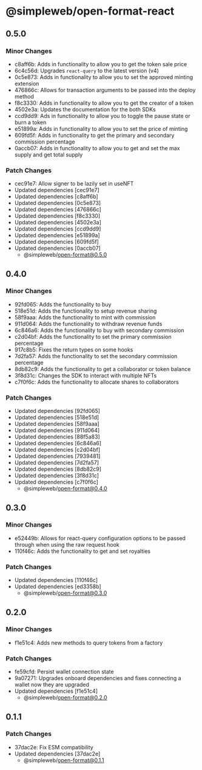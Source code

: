 # @simpleweb/open-format-react

## 0.5.0

### Minor Changes

- c8aff6b: Adds in functionality to allow you to get the token sale price
- 6c4c56d: Upgrades `react-query` to the latest version (v4)
- 0c5e873: Adds in functionality to allow you to set the approved minting extension
- 476866c: Allows for transaction arguments to be passed into the deploy method
- f8c3330: Adds in functionality to allow you to get the creator of a token
- 4502e3a: Updates the documentation for the both SDKs
- ccd9dd9: Ads in functionality to allow you to toggle the pause state or burn a token
- e51899a: Adds in functionality to allow you to set the price of minting
- 609fd5f: Adds in functionality to get the primary and secondary commission percentage
- 0accb07: Adds in functionality to allow you to get and set the max supply and get total supply

### Patch Changes

- cec91e7: Allow signer to be lazily set in useNFT
- Updated dependencies [cec91e7]
- Updated dependencies [c8aff6b]
- Updated dependencies [0c5e873]
- Updated dependencies [476866c]
- Updated dependencies [f8c3330]
- Updated dependencies [4502e3a]
- Updated dependencies [ccd9dd9]
- Updated dependencies [e51899a]
- Updated dependencies [609fd5f]
- Updated dependencies [0accb07]
  - @simpleweb/open-format@0.5.0

## 0.4.0

### Minor Changes

- 92fd065: Adds the functionality to buy
- 518e51d: Adds the functionality to setup revenue sharing
- 58f9aaa: Adds the functionality to mint with commission
- 911d064: Adds the functionality to withdraw revenue funds
- 6c846a6: Adds the functionality to buy with secondary commission
- c2d04bf: Adds the functionality to set the primary commission percentage
- 917c8b5: Fixes the return types on some hooks
- 7d2fa57: Adds the functionality to set the secondary commission percentage
- 8db82c9: Adds the functionality to get a collaborator or token balance
- 3f8d31c: Changes the SDK to interact with multiple NFTs
- c7f0f6c: Adds the functionality to allocate shares to collaborators

### Patch Changes

- Updated dependencies [92fd065]
- Updated dependencies [518e51d]
- Updated dependencies [58f9aaa]
- Updated dependencies [911d064]
- Updated dependencies [88f5a83]
- Updated dependencies [6c846a6]
- Updated dependencies [c2d04bf]
- Updated dependencies [7939481]
- Updated dependencies [7d2fa57]
- Updated dependencies [8db82c9]
- Updated dependencies [3f8d31c]
- Updated dependencies [c7f0f6c]
  - @simpleweb/open-format@0.4.0

## 0.3.0

### Minor Changes

- e52449b: Allows for react-query configuration options to be passed through when using the raw request hook
- 110f46c: Adds the functionality to get and set royalties

### Patch Changes

- Updated dependencies [110f46c]
- Updated dependencies [ed3358b]
  - @simpleweb/open-format@0.3.0

## 0.2.0

### Minor Changes

- f1e51c4: Adds new methods to query tokens from a factory

### Patch Changes

- fe59cfd: Persist wallet connection state
- 9a07271: Upgrades onboard dependencies and fixes connecting a wallet now they are upgraded
- Updated dependencies [f1e51c4]
  - @simpleweb/open-format@0.2.0

## 0.1.1

### Patch Changes

- 37dac2e: Fix ESM compatibility
- Updated dependencies [37dac2e]
  - @simpleweb/open-format@0.1.1
